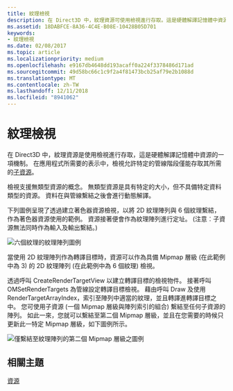 ```yaml
---
title: 紋理檢視
description: 在 Direct3D 中，紋理資源可使用檢視進行存取。這是硬體解譯記憶體中資源的一項機制。
ms.assetid: 18DABFCE-8A36-4C4E-B08E-10428B05D701
keywords:
- 紋理檢視
ms.date: 02/08/2017
ms.topic: article
ms.localizationpriority: medium
ms.openlocfilehash: e9167db4648dd193acaff0a224f3378486d171ad
ms.sourcegitcommit: 49d58bc66c1c9f2a4f81473bcb25af79e2b1088d
ms.translationtype: MT
ms.contentlocale: zh-TW
ms.lasthandoff: 12/11/2018
ms.locfileid: "8941062"
---
```

# <a name="texture-views"></a>紋理檢視


在 Direct3D 中，紋理資源是使用檢視進行存取，這是硬體解譯記憶體中資源的一項機制。 在應用程式所需要的表示中，檢視允許特定的管線階段僅能存取其所需的[子資源](resource-types.md)。

檢視支援無類型資源的概念。 無類型資源是具有特定的大小，但不具備特定資料類型的資源。 資料在與管線繫結之後會進行動態解譯。

下列圖例呈現了透過建立著色器資源檢視，以將 2D 紋理陣列與 6 個紋理繫結，作為著色器資源使用的範例。 資源接著便會作為紋理陣列進行定址。 (注意︰子資源無法同時作為輸入及輸出繫結。)

![六個紋理的紋理陣列圖例](images/d3d10-cube-texture-faces.png)

當使用 2D 紋理陣列作為轉譯目標時，資源可以作為具備 Mipmap 層級 (在此範例中為 3) 的 2D 紋理陣列 (在此範例中為 6 個紋理) 檢視。

透過呼叫 CreateRenderTargetView 以建立轉譯目標的檢視物件。 接著呼叫 OMSetRenderTargets 為管線設定轉譯目標檢視。 藉由呼叫 Draw 及使用 RenderTargetArrayIndex，索引至陣列中適當的紋理，並且轉譯進轉譯目標之中。 您可使用子資源 (一個 Mipmap 層級與陣列索引的組合) 繫結至任何子資源的陣列。 如此一來，您就可以繫結至第二個 Mipmap 層級，並且在您需要的時候只更新此一特定 Mipmap 層級，如下圖例所示。

![僅繫結至紋理陣列的第二個 Mipmap 層級之圖例](images/d3d10-cube-texture-faces-subresource.png)

## <a name="span-idrelated-topicsspanrelated-topics"></a><span id="related-topics"></span>相關主題


[資源](resources.md)

 

 




